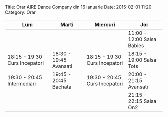 Title: Orar AIRE Dance Company din 16 ianuarie
Date: 2015-02-01 11:20
Category: Orar


Luni                          | Marti                  | Miercuri                      | Joi
----------------------------- | ---------------------- | ----------------------------- | --------------------------
                              |                        |                               | 11:00 - 12:00 Salsa Babies
18:15 - 19:30 Curs Incepatori | 18:30 - 19:45 Avansati | 18:15 - 19:30 Curs Incepatori | 18:15 - 19:00 Salsa Tots
19:30 - 20:45 Intermediari    | 19:45 - 20:45 Bachata  | 19:30 - 20:45 Curs Incepatori | 20:00 - 21:15 Avansati
                              |                        |                               | 21:15 - 22:15 Salsa On2
